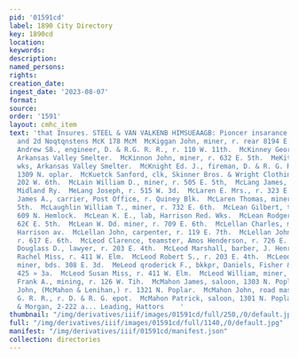```yaml
---
pid: '01591cd'
label: 1890 City Directory
key: 1890cd
location: 
keywords: 
description: 
named_persons: 
rights: 
creation_date: 
ingest_date: '2023-08-07'
format: 
source: 
order: '1591'
layout: cmhc_item
text: 'that Insures. STEEL & VAN VALKENB HIMSUEAAGB: Pioncer insarance agesoy, 91
  and 2d Noqtqnstens McK 178 McM  McKiggan John, miner, r. rear 8194 E. 5th. McKinney
  Andrew S8., engineer, D. & R.G. R. R., r. 110 W. 11th.  McKinney George, engineer,
  Arkansas Valley Smelter.  McKinnon John, miner, r. 632 E. 5th.  MeKitrick John,
  wks, Arkansas Valley Smelter.  McKnight Ed. J., fireman, D. & R. G. R. R., bds.
  1309 N. oplar.  McKuetck Sanford, clk, Skinner Bros. & Wright Clothing Co.,  Tr.
  202 W. 6th.  McLain William D., miner, r. 505 E. 5th,  McLang James, helper, Colo.
  Midland Ry.  MeLang Joseph, r. 515 W. 3d.  McLaren E. Mrs., r. 323 E. 4th.  McLaren
  James A., carrier, Post Office, r. Quiney Blk.  McLaren Thomas, miner, r. 228 E.
  5th.  McLaughlin William T., miner, r. 732 E. 6th.  McLean Gilbert, teamster, r.
  609 N. Hemlock.  McLean K. E., lab, Harrison Red. Wks.  McLean Rodger A., pumpman,r.
  62€ E. 5th.  McLean W. Dd. miner, r. 709 E. 6th.  McLellan Charles, miner, r. 319
  Harrison av.  McLellan John, carpenter, r. 119 E. 7th.  McLellan John J., miner,
  r. 617 E. 6th.  McLeod Clarence, teamster, Amos Henderson, r. 726 E. 4th.  McLeod
  Douglass D., lawyer, r. 203 E. 4th.  McLeod Marshall, barber, J. Henry.  McLeod
  Rachel Miss, r. 411 W. Elm.  McLeod Robert S., r. 203 E. 4th.  McLeod Roderick,
  miner, bds. 308 E. 3d.  MeLeod qroderick F., bkkpr, Daniels, Fisher & Smith, r.
  425 » 3a.  McLeod Susan Miss, r. 411 W. Elm.  McLeod William, miner, r. 411 W. Elm.  MeLister
  Frank A., mining, r. 126 W. Tih.  McMahon James, saloon, 1303 N. Poplar.  McMahon
  John, (McMahon & Lenihan,) r. 1321 N. Poplar.  McMahon John, road master, D. & R.
  G. R. R., r. D. & R. G. epot.  McMahon Patrick, saloon, 1301 N. Poplar.  ‘Brown
  & Morgan, 2-222 a... Leading, Hattors    '
thumbnail: "/img/derivatives/iiif/images/01591cd/full/250,/0/default.jpg"
full: "/img/derivatives/iiif/images/01591cd/full/1140,/0/default.jpg"
manifest: "/img/derivatives/iiif/01591cd/manifest.json"
collection: directories
---
```

